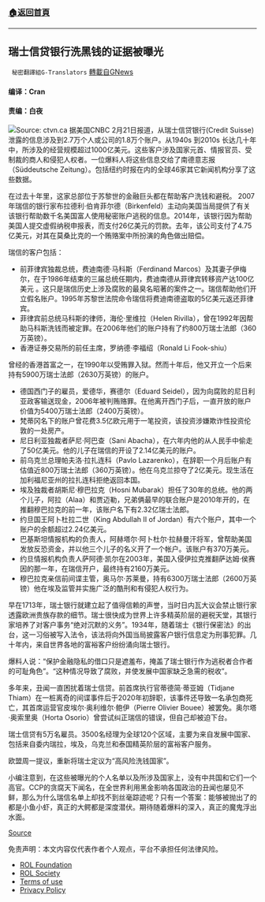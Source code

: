 ###  [:house:返回首頁](https://github.com/ourhimalayas/txt)
---


## 瑞士信贷银行洗黑钱的证据被曝光
` 秘密翻譯組G-Translators` [轉載自GNews](https://gnews.org/zh-hans/2049821/)

#### 编译：Cran

#### 责编：白夜
![](https://assets.gnews.org/wp-content/uploads/2022/02/16455653691.png)Source: ctvn.ca
据美国CNBC 2月21日报道，从瑞士信贷银行(Credit Suisse) 泄露的信息涉及到2.7万个人或公司的1.8万个账户。从1940s 到2010s 长达几十年中，所涉及的经营规模超过1000亿美元。这些客户涉及国家元首、情报官员、受制裁的商人和侵犯人权者。一位爆料人将这些信息交给了南德意志报（Süddeutsche Zeitung）。包括纽约时报在内的全球46家其它新闻机构分享了这些数据。

在过去十年里，这家总部位于苏黎世的金融巨头都在帮助客户洗钱和避税。 2007年瑞信的银行家布拉德利·伯肯菲尔德（Birkenfeld）主动向美国当局提供了有关该银行帮助数千名美国富人使用秘密账户逃税的信息。2014年，该银行因为帮助美国人提交虚假纳税申报表，而支付26亿美元的罚款。去年，该公司支付了4.75亿美元，对其在莫桑比克的一个贿赂案中所扮演的角色做出赔偿。

瑞信的客户包括：

- 前菲律宾独裁总统，费迪南德·马科斯（Ferdinand Marcos）及其妻子伊梅尔，在于1986年结束的三届总统任期内，费迪南德从菲律宾转移资产达100亿美元 。这只是瑞信历史上涉及腐败的最臭名昭著的案件之一。瑞信帮助他们开立假名账户。1995年苏黎世法院命令瑞信将费迪南德盗取的5亿美元返还菲律宾。
- 菲律宾前总统马科斯的律师，海伦·里维拉（Helen Rivilla），曾在1992年因帮助马科斯洗钱而被定罪。在2006年他们的账户持有了约800万瑞士法郎（360万英镑）。
- 香港证券交易所的前任主席，罗纳德·李福绍（Ronald Li Fook-shiu）


曾经的香港首富之一，在1990年以受贿罪入狱。然而十年后，他又开立一个后来持有5900万瑞士法郎（2630万英镑）的账户。

- 德国西门子的雇员，爱德华，赛德尔（Eduard Seidel），因为向腐败的尼日利亚政客输送现金，2006年被判贿赂罪。在他离开西门子后，一直开放的账户价值为5400万瑞士法郎（2400万英镑）。
- 梵蒂冈名下的账户曾花费3.5亿欧元用于一笔投资，该投资涉嫌欺诈性投资伦敦的一处房产。
- 尼日利亚独裁者萨尼·阿巴查（Sani Abacha），在六年内他的从人民手中偷走了50亿美元。他的儿子在瑞信的开设了2.14亿美元的账户。
- 前乌克兰总理帕夫洛·拉扎连科（Pavlo Lazarenko），在辞职一个月后账户有估值近800万瑞士法郎（360万英镑）。他在乌克兰掠夺了2亿美元。现生活在加利福尼亚州的拉扎连科拒绝返回本国。
- 埃及独裁者胡斯尼·穆巴拉克（Hosni Mubarak）担任了30年的总统。他的两个儿子，阿拉（Alaa）和贾迈勒，兄弟俩最早的联合账户是2010年开的，在推翻穆巴拉克的前一年，该账户名下有2.32亿瑞士法郎。
- 约旦国王阿卜杜拉二世（King Abdullah II of Jordan）有六个账户，其中一个账户的余额超过2.24亿美元。
- 巴基斯坦情报机构的负责人，阿赫塔尔·阿卜杜尔·拉赫曼汗将军，曾帮助美国发放反恐资金，并以他三个儿子的名义开了一个帐户。该账户有370万美元。
- 约旦情报机构负责人萨阿德·凯尔在2003年，美国入侵伊拉克推翻萨达姆·侯赛因的那一年，在瑞信开户，最终持有2160万美元。
- 穆巴拉克亲信前间谍主管，奥马尔·苏莱曼，持有6300万瑞士法郎（2600万英镑）他在埃及监管并实施广泛的酷刑和有侵犯人权行为。


早在1713年，瑞士银行就建立起了值得信赖的声誉，当时日内瓦大议会禁止银行家透露欧洲贵族存款的细节。瑞士很快成为世界上许多精英阶层的避税天堂，其银行家培养了对客户事务“绝对沉默的义务”。1934年，随着瑞士《银行保密法》的出台，这一习俗被写入法令，该法将向外国当局披露客户银行信息定为刑事犯罪。几十年内，来自世界各地的富裕客户纷纷涌向瑞士银行。

爆料人说：“保护金融隐私的借口只是遮羞布，掩盖了瑞士银行作为逃税者合作者的可耻角色”。“这种情况导致了腐败，并使发展中国家缺乏急需的税收”。

多年来，丑闻一直困扰着瑞士信贷。前首席执行官蒂德简·蒂亚姆（Tidjane Thiam）在一桩离奇的间谍事件后于2020年初辞职，该事件还导致一名承包商死亡，其首席运营官皮埃尔·奥利维尔·鲍伊（Pierre Olivier Bouee）被罢免。奥尔塔·奥索里奥（Horta Osorio）曾尝试纠正瑞信的错误，但自己却被迫下台。

瑞士信贷有5万名雇员。3500名经理为全球120个区域，主要为来自发展中国家、包括来自委内瑞拉，埃及，乌克兰和泰国精英阶层的富裕客户服务。

欧盟周一提议，重新将瑞士定议为“高风险洗钱国家”。

小编注意到，在这些被曝光的个人名单以及所涉及国家上，没有中共国和它们一个高官。CCP的贪腐天下闻名，在全世界利用黑金影响各国政治的丑闻也屡见不鲜，那么为什么瑞信名单上却找不到丝毫踪迹呢？只有一个答案：能够被抛出了的都是小鱼小虾，真正的大鳄都是深度潜伏。期待随着爆料的深入，真正的魔鬼浮出水面。

[Source](https://www.cnbc.com/2022/02/20/massive-credit-suisse-leak-reportedly-reveals-possible-criminal-ties-among-18000-accounts.html?&amp;qsearchterm=credit%20swiss)



 

免责声明：本文内容仅代表作者个人观点，平台不承担任何法律风险。

- [ROL Foundation](https://rolfoundation.org/)
- [ROL Society](https://rolsociety.org/)
- [Terms of use](https://gnews.org/terms-of-use-3/)
- [Privacy Policy](https://gnews.org/privacy-policy/)
